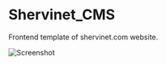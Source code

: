 # Shervinet_CMS
Frontend template of shervinet.com website.


![Screenshot](https://s8.uupload.ir/files/shervinet_ik4i.jpg)
